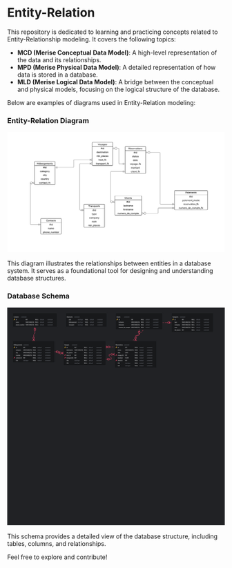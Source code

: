# Entity-Relation
This repository is dedicated to learning and practicing concepts related to Entity-Relationship modeling. It covers the following topics:

- **MCD (Merise Conceptual Data Model)**: A high-level representation of the data and its relationships.
- **MPD (Merise Physical Data Model)**: A detailed representation of how data is stored in a database.
- **MLD (Merise Logical Data Model)**: A bridge between the conceptual and physical models, focusing on the logical structure of the database.

Below are examples of diagrams used in Entity-Relation modeling:

### Entity-Relation Diagram
![Entity-Relation Diagram](ERD.png)

This diagram illustrates the relationships between entities in a database system. It serves as a foundational tool for designing and understanding database structures.

### Database Schema
![Database Schema](dbSchema.png)

This schema provides a detailed view of the database structure, including tables, columns, and relationships.

Feel free to explore and contribute!

